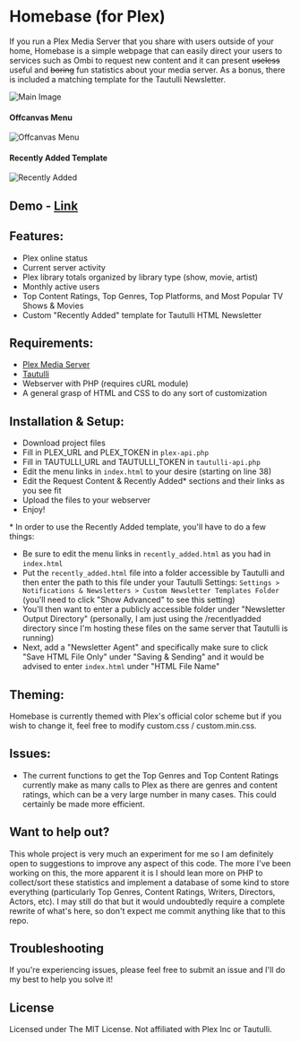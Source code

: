 # Homebase (for Plex)
If you run a Plex Media Server that you share with users outside of your home, Homebase is a simple webpage that can easily direct your users to services such as Ombi to request new content and it can present ~~useless~~ useful and ~~boring~~ fun statistics about your media server. As a bonus, there is included a matching template for the Tautulli Newsletter.

![Main Image](https://i.imgur.com/4qMQrhs.png)
#### Offcanvas Menu
![Offcanvas Menu](https://i.imgur.com/iV6mhAh.png)
#### Recently Added Template
![Recently Added](https://i.imgur.com/3TYcNx3.png)

## Demo - [Link](https://app-1536693495.000webhostapp.com/)

## Features:
- Plex online status
- Current server activity
- Plex library totals organized by library type (show, movie, artist)
- Monthly active users
- Top Content Ratings, Top Genres, Top Platforms, and Most Popular TV Shows & Movies
- Custom "Recently Added" template for Tautulli HTML Newsletter

## Requirements:
- [Plex Media Server](https://www.plex.tv/)
- [Tautulli](https://tautulli.com/)
- Webserver with PHP (requires cURL module)
- A general grasp of HTML and CSS to do any sort of customization

## Installation & Setup:
- Download project files
- Fill in PLEX_URL and PLEX_TOKEN in `plex-api.php`
- Fill in TAUTULLI_URL and TAUTULLI_TOKEN in `tautulli-api.php`
- Edit the menu links in `index.html` to your desire (starting on line 38)
- Edit the Request Content & Recently Added&#42; sections and their links as you see fit
- Upload the files to your webserver
- Enjoy!

&#42; In order to use the Recently Added template, you'll have to do a few things:
- Be sure to edit the menu links in `recently_added.html` as you had in `index.html` 
- Put the `recently_added.html` file into a folder accessible by Tautulli and then enter the path to this file under your Tautulli Settings: `Settings > Notifications & Newsletters > Custom Newsletter Templates Folder` (you'll need to click "Show Advanced" to see this setting)
- You'll then want to enter a publicly accessible folder under "Newsletter Output Directory" (personally, I am just using the /recentlyadded directory since I'm hosting these files on the same server that Tautulli is running)
- Next, add a "Newsletter Agent" and specifically make sure to click "Save HTML File Only" under "Saving & Sending" and it would be advised to enter `index.html` under "HTML File Name"

## Theming:
Homebase is currently themed with Plex's official color scheme but if you wish to change it, feel free to modify custom.css / custom.min.css.

## Issues:
- The current functions to get the Top Genres and Top Content Ratings currently make as many calls to Plex as there are genres and content ratings, which can be a very large number in many cases. This could certainly be made more efficient.

## Want to help out?
This whole project is very much an experiment for me so I am definitely open to suggestions to improve any aspect of this code. The more I've been working on this, the more apparent it is I should lean more on PHP to collect/sort these statistics and implement a database of some kind to store everything (particularly Top Genres, Content Ratings, Writers, Directors, Actors, etc). I may still do that but it would undoubtedly require a complete rewrite of what's here, so don't expect me commit anything like that to this repo.

## Troubleshooting
If you're experiencing issues, please feel free to submit an issue and I'll do my best to help you solve it!

## License
Licensed under The MIT License. Not affiliated with Plex Inc or Tautulli.
